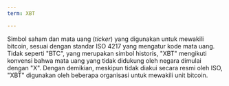 ```yaml
---
term: XBT

---
```

Simbol saham dan mata uang (*ticker*) yang digunakan untuk mewakili bitcoin, sesuai dengan standar ISO 4217 yang mengatur kode mata uang. Tidak seperti "BTC", yang merupakan simbol historis, "XBT" mengikuti konvensi bahwa mata uang yang tidak didukung oleh negara dimulai dengan "X". Dengan demikian, meskipun tidak diakui secara resmi oleh ISO, "XBT" digunakan oleh beberapa organisasi untuk mewakili unit bitcoin.